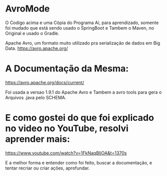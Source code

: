 # AvroMode

O Codigo acima e uma Cópia do Programa Ai, para aprendizado, somente foi
mudado que está sendo usado o SpringBoot e Tambem o Maven, no Original e usado o Gradle.

Apache Avro, um formato muito utilizado pra serialização de dados em Big Data.
https://avro.apache.org/

# A Documentação da Mesma:
https://avro.apache.org/docs/current/
 
Foi usada a versao 1.9.1 do Apache Avro e Tambem a avro tools para gera o Arquivos .java pelo SCHEMA.

# E como gostei do que foi explicado no video no YouTube, resolvi aprender mais:
https://www.youtube.com/watch?v=1FkNaqBIjOA&t=1370s

E a melhor forma e entender como foi feito, buscar a documentação, e tentar recriar ou criar ações,
aprofundar. 
